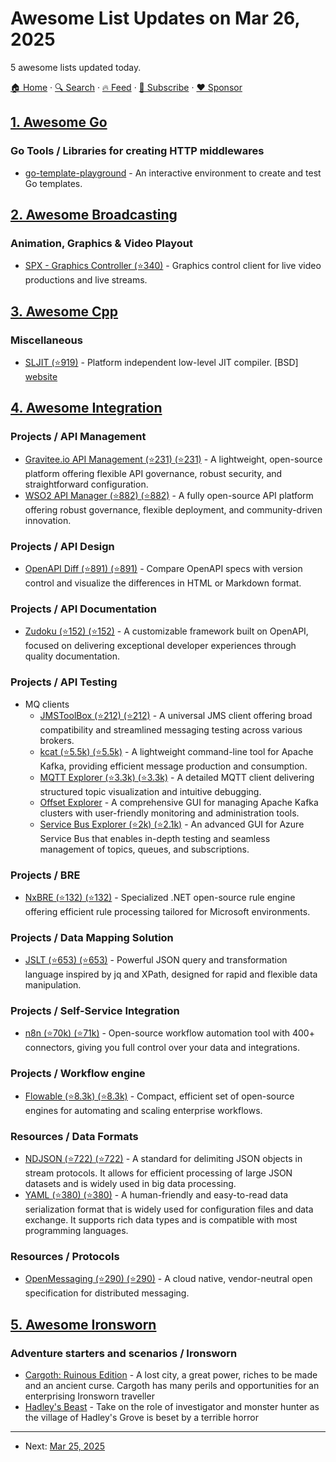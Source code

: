 # Awesome List Updates on Mar 26, 2025

5 awesome lists updated today.

[🏠 Home](/README.md) · [🔍 Search](https://www.trackawesomelist.com/search/) · [🔥 Feed](https://www.trackawesomelist.com/rss.xml) · [📮 Subscribe](https://trackawesomelist.us17.list-manage.com/subscribe?u=d2f0117aa829c83a63ec63c2f&id=36a103854c) · [❤️  Sponsor](https://github.com/sponsors/theowenyoung)



## [1. Awesome Go](/content/avelino/awesome-go/README.md)

### Go Tools / Libraries for creating HTTP middlewares

*   [go-template-playground](https://bartventer.github.io/go-template-playground/) - An interactive environment to create and test Go templates.

## [2. Awesome Broadcasting](/content/ebu/awesome-broadcasting/README.md)

### Animation, Graphics & Video Playout

*   [SPX - Graphics Controller (⭐340)](https://github.com/TuomoKu/SPX-GC) - Graphics control client for live video productions and live streams.

## [3. Awesome Cpp](/content/fffaraz/awesome-cpp/README.md)

### Miscellaneous

*   [SLJIT (⭐919)](https://github.com/zherczeg/sljit) - Platform independent low-level JIT compiler. \[BSD] [website](https://zherczeg.github.io/sljit/)

## [4. Awesome Integration](/content/stn1slv/awesome-integration/README.md)

### Projects / API Management

*   [Gravitee.io API Management (⭐231) (⭐231)](https://github.com/gravitee-io/gravitee-api-management) - A lightweight, open-source platform offering flexible API governance, robust security, and straightforward configuration.
*   [WSO2 API Manager (⭐882) (⭐882)](https://github.com/wso2/product-apim) - A fully open-source API platform offering robust governance, flexible deployment, and community-driven innovation.

### Projects / API Design

*   [OpenAPI Diff (⭐891) (⭐891)](https://github.com/OpenAPITools/openapi-diff) - Compare OpenAPI specs with version control and visualize the differences in HTML or Markdown format.

### Projects / API Documentation

*   [Zudoku (⭐152) (⭐152)](https://github.com/zuplo/zudoku) - A customizable framework built on OpenAPI, focused on delivering exceptional developer experiences through quality documentation.

### Projects / API Testing

*   MQ clients
    *   [JMSToolBox (⭐212) (⭐212)](https://github.com/jmstoolbox/jmstoolbox) - A universal JMS client offering broad compatibility and streamlined messaging testing across various brokers.
    *   [kcat (⭐5.5k) (⭐5.5k)](https://github.com/edenhill/kcat) - A lightweight command-line tool for Apache Kafka, providing efficient message production and consumption.
    *   [MQTT Explorer (⭐3.3k) (⭐3.3k)](https://github.com/thomasnordquist/MQTT-Explorer) - A detailed MQTT client delivering structured topic visualization and intuitive debugging.
    *   [Offset Explorer](https://www.kafkatool.com) - A comprehensive GUI for managing Apache Kafka clusters with user-friendly monitoring and administration tools.
    *   [Service Bus Explorer (⭐2k) (⭐2.1k)](https://github.com/paolosalvatori/ServiceBusExplorer) - An advanced GUI for Azure Service Bus that enables in-depth testing and seamless management of topics, queues, and subscriptions.

### Projects / BRE

*   [NxBRE (⭐132) (⭐132)](https://github.com/ddossot/NxBRE) - Specialized .NET open-source rule engine offering efficient rule processing tailored for Microsoft environments.

### Projects / Data Mapping Solution

*   [JSLT (⭐653) (⭐653)](https://github.com/schibsted/jslt) - Powerful JSON query and transformation language inspired by jq and XPath, designed for rapid and flexible data manipulation.

### Projects / Self-Service Integration

*   [n8n (⭐70k) (⭐71k)](https://github.com/n8n-io/n8n) - Open-source workflow automation tool with 400+ connectors, giving you full control over your data and integrations.

### Projects / Workflow engine

*   [Flowable (⭐8.3k) (⭐8.3k)](https://github.com/flowable/flowable-engine) - Compact, efficient set of open-source engines for automating and scaling enterprise workflows.

### Resources / Data Formats

*   [NDJSON (⭐722) (⭐722)](https://github.com/ndjson/ndjson-spec) - A standard for delimiting JSON objects in stream protocols. It allows for efficient processing of large JSON datasets and is widely used in big data processing.
*   [YAML (⭐380) (⭐380)](https://github.com/yaml/yaml-spec) - A human-friendly and easy-to-read data serialization format that is widely used for configuration files and data exchange. It supports rich data types and is compatible with most programming languages.

### Resources / Protocols

*   [OpenMessaging (⭐290) (⭐290)](https://github.com/openmessaging/specification) - A cloud native, vendor-neutral open specification for distributed messaging.

## [5. Awesome Ironsworn](/content/Billiam/awesome-ironsworn/README.md)

### Adventure starters and scenarios / Ironsworn

*   [Cargoth: Ruinous Edition](https://croakerrpgs.itch.io/cargoth-ruinous-edition) - A lost city, a great power, riches to be made and an ancient curse.  Cargoth has many perils and opportunities for an enterprising Ironsworn traveller
*   [Hadley's Beast](https://drakonspyre.itch.io/hadleys-beast) - Take on the role of investigator and monster hunter as the village of Hadley's Grove is beset by a terrible horror

---

- Next: [Mar 25, 2025](/content/2025/03/25/README.md)